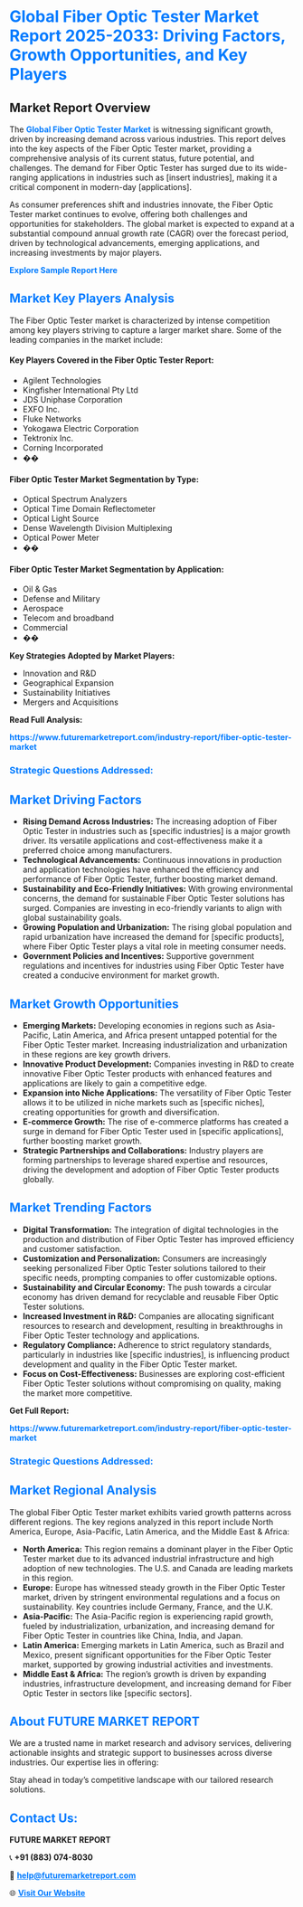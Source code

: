 <h1 style="color: #007BFF;">Global Fiber Optic Tester Market Report 2025-2033: Driving Factors, Growth Opportunities, and Key Players</h1>

<section id="overview">
<h2>Market Report Overview</h2>
<p>The <a href="https://www.futuremarketreport.com/industry-report/fiber-optic-tester-market" style="color: #007BFF; text-decoration: none;"><strong>Global Fiber Optic Tester Market</strong></a> is witnessing significant growth, driven by increasing demand across various industries. This report delves into the key aspects of the Fiber Optic Tester market, providing a comprehensive analysis of its current status, future potential, and challenges. The demand for Fiber Optic Tester has surged due to its wide-ranging applications in industries such as [insert industries], making it a critical component in modern-day [applications].</p>
<p>As consumer preferences shift and industries innovate, the Fiber Optic Tester market continues to evolve, offering both challenges and opportunities for stakeholders. The global market is expected to expand at a substantial compound annual growth rate (CAGR) over the forecast period, driven by technological advancements, emerging applications, and increasing investments by major players.</p>
</section>

<section id="overview">
<p><a href="https://www.futuremarketreport.com/request-sample/reportId=117888" style="color: #007BFF; text-decoration: none;"><strong>Explore Sample Report Here</strong></a></p>
</section>

<section id="key-players">
<h2 style="color: #007BFF;">Market Key Players Analysis</h2>
<p>The Fiber Optic Tester market is characterized by intense competition among key players striving to capture a larger market share. Some of the leading companies in the market include:</p>
<h4>Key Players Covered in the Fiber Optic Tester Report:</h4>
<ul><li>Agilent Technologies</li><li>Kingfisher International Pty Ltd</li><li>JDS Uniphase Corporation</li><li>EXFO Inc.</li><li>Fluke Networks</li><li>Yokogawa Electric Corporation</li><li>Tektronix Inc.</li><li>Corning Incorporated</li><li>��</li></ul>
<h4>Fiber Optic Tester Market Segmentation by Type:</h4>
<ul><li>Optical Spectrum Analyzers</li><li>Optical Time Domain Reflectometer</li><li>Optical Light Source</li><li>Dense Wavelength Division Multiplexing</li><li>Optical Power Meter</li><li>��</li></ul>

<h4>Fiber Optic Tester Market Segmentation by Application:</h4>
<ul><li>Oil &amp; Gas</li><li>Defense and Military</li><li>Aerospace</li><li>Telecom and broadband</li><li>Commercial</li><li>��</li></ul>
<p><strong>Key Strategies Adopted by Market Players:</strong></p>
<ul>
<li>Innovation and R&D</li>
<li>Geographical Expansion</li>
<li>Sustainability Initiatives</li>
<li>Mergers and Acquisitions</li>
</ul>
</section>

<section>
<p><strong>Read Full Analysis: </strong></p><a href="https://www.futuremarketreport.com/industry-report/fiber-optic-tester-market" style="color: #007BFF; text-decoration: none;"><strong>https://www.futuremarketreport.com/industry-report/fiber-optic-tester-market</strong></a>
<h3 style="color: #007BFF;">Strategic Questions Addressed:</h3>
</section>

<section id="driving-factors">
<h2 style="color: #007BFF;">Market Driving Factors</h2>
<ul>
<li><strong>Rising Demand Across Industries:</strong> The increasing adoption of Fiber Optic Tester in industries such as [specific industries] is a major growth driver. Its versatile applications and cost-effectiveness make it a preferred choice among manufacturers.</li>
<li><strong>Technological Advancements:</strong> Continuous innovations in production and application technologies have enhanced the efficiency and performance of Fiber Optic Tester, further boosting market demand.</li>
<li><strong>Sustainability and Eco-Friendly Initiatives:</strong> With growing environmental concerns, the demand for sustainable Fiber Optic Tester solutions has surged. Companies are investing in eco-friendly variants to align with global sustainability goals.</li>
<li><strong>Growing Population and Urbanization:</strong> The rising global population and rapid urbanization have increased the demand for [specific products], where Fiber Optic Tester plays a vital role in meeting consumer needs.</li>
<li><strong>Government Policies and Incentives:</strong> Supportive government regulations and incentives for industries using Fiber Optic Tester have created a conducive environment for market growth.</li>
</ul>
</section>

<section id="growth-opportunities">
<h2 style="color: #007BFF;">Market Growth Opportunities</h2>
<ul>
<li><strong>Emerging Markets:</strong> Developing economies in regions such as Asia-Pacific, Latin America, and Africa present untapped potential for the Fiber Optic Tester market. Increasing industrialization and urbanization in these regions are key growth drivers.</li>
<li><strong>Innovative Product Development:</strong> Companies investing in R&D to create innovative Fiber Optic Tester products with enhanced features and applications are likely to gain a competitive edge.</li>
<li><strong>Expansion into Niche Applications:</strong> The versatility of Fiber Optic Tester allows it to be utilized in niche markets such as [specific niches], creating opportunities for growth and diversification.</li>
<li><strong>E-commerce Growth:</strong> The rise of e-commerce platforms has created a surge in demand for Fiber Optic Tester used in [specific applications], further boosting market growth.</li>
<li><strong>Strategic Partnerships and Collaborations:</strong> Industry players are forming partnerships to leverage shared expertise and resources, driving the development and adoption of Fiber Optic Tester products globally.</li>
</ul>
</section>

<section id="trending-factors">
<h2 style="color: #007BFF;">Market Trending Factors</h2>
<ul>
<li><strong>Digital Transformation:</strong> The integration of digital technologies in the production and distribution of Fiber Optic Tester has improved efficiency and customer satisfaction.</li>
<li><strong>Customization and Personalization:</strong> Consumers are increasingly seeking personalized Fiber Optic Tester solutions tailored to their specific needs, prompting companies to offer customizable options.</li>
<li><strong>Sustainability and Circular Economy:</strong> The push towards a circular economy has driven demand for recyclable and reusable Fiber Optic Tester solutions.</li>
<li><strong>Increased Investment in R&D:</strong> Companies are allocating significant resources to research and development, resulting in breakthroughs in Fiber Optic Tester technology and applications.</li>
<li><strong>Regulatory Compliance:</strong> Adherence to strict regulatory standards, particularly in industries like [specific industries], is influencing product development and quality in the Fiber Optic Tester market.</li>
<li><strong>Focus on Cost-Effectiveness:</strong> Businesses are exploring cost-efficient Fiber Optic Tester solutions without compromising on quality, making the market more competitive.</li>
</ul>
</section>

<section>
<p><strong>Get Full Report: </strong></p><a href="https://www.futuremarketreport.com/industry-report/fiber-optic-tester-market" style="color: #007BFF; text-decoration: none;"><strong>https://www.futuremarketreport.com/industry-report/fiber-optic-tester-market</strong></a>
<h3 style="color: #007BFF;">Strategic Questions Addressed:</h3>
</section>


<section id="regional-analysis">
<h2 style="color: #007BFF;">Market Regional Analysis</h2>
<p>The global Fiber Optic Tester market exhibits varied growth patterns across different regions. The key regions analyzed in this report include North America, Europe, Asia-Pacific, Latin America, and the Middle East & Africa:</p>
<ul>
<li><strong>North America:</strong> This region remains a dominant player in the Fiber Optic Tester market due to its advanced industrial infrastructure and high adoption of new technologies. The U.S. and Canada are leading markets in this region.</li>
<li><strong>Europe:</strong> Europe has witnessed steady growth in the Fiber Optic Tester market, driven by stringent environmental regulations and a focus on sustainability. Key countries include Germany, France, and the U.K.</li>
<li><strong>Asia-Pacific:</strong> The Asia-Pacific region is experiencing rapid growth, fueled by industrialization, urbanization, and increasing demand for Fiber Optic Tester in countries like China, India, and Japan.</li>
<li><strong>Latin America:</strong> Emerging markets in Latin America, such as Brazil and Mexico, present significant opportunities for the Fiber Optic Tester market, supported by growing industrial activities and investments.</li>
<li><strong>Middle East & Africa:</strong> The region’s growth is driven by expanding industries, infrastructure development, and increasing demand for Fiber Optic Tester in sectors like [specific sectors].</li>
</ul>
</section>

<footer>
<h2 style="color: #007BFF;">About FUTURE MARKET REPORT</h2>
<p>We are a trusted name in market research and advisory services, delivering actionable insights and strategic support to businesses across diverse industries. Our expertise lies in offering:</p>

<p>Stay ahead in today’s competitive landscape with our tailored research solutions.</p>

<h2 style="color: #007BFF;">Contact Us:</h2>
<p><strong>FUTURE MARKET REPORT</strong></p>
<p>📞 <strong>+91 (883) 074-8030</strong></p>
<p>📧 <strong><a href="mailto:help@futuremarketreport.com" style="color: #007BFF;">help@futuremarketreport.com</a></strong></p>
<p>🌐 <strong><a href="https://www.futuremarketreport.com/" style="color: #007BFF;">Visit Our Website</a></strong></p>
</footer>